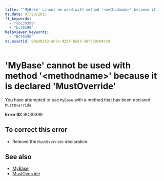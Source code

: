 ```yaml
---
title: "'MyBase' cannot be used with method '<methodname>' because it is declared 'MustOverride'"
ms.date: 07/20/2015
f1_keywords: 
  - "vbc30399"
  - "bc30399"
helpviewer_keywords: 
  - "BC30399"
ms.assetid: 09a30219-a07c-425f-be03-36fc38c04cb0
---
```

# 'MyBase' cannot be used with method '\<methodname>' because it is declared 'MustOverride'
You have attempted to use `MyBase` with a method that has been declared `MustOverride`.  
  
 **Error ID:** BC30399  
  
## To correct this error  
  
- Remove the `MustOverride` declaration.  
  
## See also

- [MyBase](../programming-guide/program-structure/me-my-mybase-and-myclass.md#mybase)
- [MustOverride](../../visual-basic/language-reference/modifiers/mustoverride.md)

